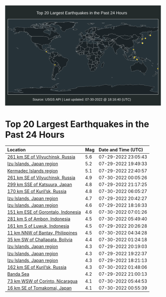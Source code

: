 ![Map](./map.png)

# Top 20 Largest Earthquakes in the Past 24 Hours

| Location | Mag | Date and Time (UTC) |
|:---|:---|:---|
| [261 km SE of Vilyuchinsk, Russia](https://earthquake.usgs.gov/earthquakes/eventpage/us6000i6pa) | 5.6 | 07-29-2022 23:05:43 |
| [Izu Islands, Japan region](https://earthquake.usgs.gov/earthquakes/eventpage/us6000i6md) | 5.2 | 07-29-2022 19:49:33 |
| [Kermadec Islands region](https://earthquake.usgs.gov/earthquakes/eventpage/us6000i6p3) | 5.1 | 07-29-2022 22:40:57 |
| [261 km SE of Vilyuchinsk, Russia](https://earthquake.usgs.gov/earthquakes/eventpage/us6000i6pj) | 4.9 | 07-30-2022 00:05:26 |
| [299 km SSE of Katsuura, Japan](https://earthquake.usgs.gov/earthquakes/eventpage/us6000i6n6) | 4.8 | 07-29-2022 21:17:25 |
| [170 km SE of Kuril’sk, Russia](https://earthquake.usgs.gov/earthquakes/eventpage/us6000i6qp) | 4.8 | 07-30-2022 06:05:27 |
| [Izu Islands, Japan region](https://earthquake.usgs.gov/earthquakes/eventpage/us6000i6mu) | 4.7 | 07-29-2022 20:42:27 |
| [Izu Islands, Japan region](https://earthquake.usgs.gov/earthquakes/eventpage/us6000i6lj) | 4.6 | 07-29-2022 18:16:33 |
| [151 km ESE of Gorontalo, Indonesia](https://earthquake.usgs.gov/earthquakes/eventpage/us6000i6qx) | 4.6 | 07-30-2022 07:01:26 |
| [281 km S of Ambon, Indonesia](https://earthquake.usgs.gov/earthquakes/eventpage/us6000i6qm) | 4.5 | 07-30-2022 05:49:40 |
| [161 km S of Luwuk, Indonesia](https://earthquake.usgs.gov/earthquakes/eventpage/us6000i6n0) | 4.5 | 07-29-2022 20:26:28 |
| [11 km NNW of Bantay, Philippines](https://earthquake.usgs.gov/earthquakes/eventpage/us6000i6q8) | 4.5 | 07-30-2022 04:34:28 |
| [35 km SW of Challapata, Bolivia](https://earthquake.usgs.gov/earthquakes/eventpage/us6000i6pt) | 4.4 | 07-30-2022 01:24:18 |
| [Izu Islands, Japan region](https://earthquake.usgs.gov/earthquakes/eventpage/us6000i6mk) | 4.3 | 07-29-2022 20:19:03 |
| [Izu Islands, Japan region](https://earthquake.usgs.gov/earthquakes/eventpage/us6000i6m4) | 4.3 | 07-29-2022 19:22:37 |
| [Izu Islands, Japan region](https://earthquake.usgs.gov/earthquakes/eventpage/us6000i6lp) | 4.3 | 07-29-2022 18:21:13 |
| [162 km SE of Kuril’sk, Russia](https://earthquake.usgs.gov/earthquakes/eventpage/us6000i6pw) | 4.3 | 07-30-2022 01:48:06 |
| [Banda Sea](https://earthquake.usgs.gov/earthquakes/eventpage/us6000i6n1) | 4.2 | 07-29-2022 21:00:13 |
| [73 km WSW of Corinto, Nicaragua](https://earthquake.usgs.gov/earthquakes/eventpage/us6000i6qk) | 4.1 | 07-30-2022 05:44:53 |
| [16 km SE of Tomakomai, Japan](https://earthquake.usgs.gov/earthquakes/eventpage/us6000i6ps) | 4.1 | 07-30-2022 00:55:39 |
